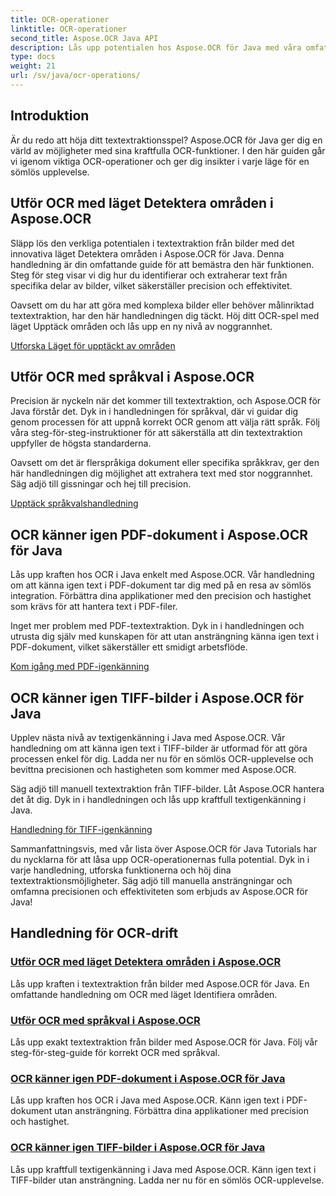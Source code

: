 ```yaml
---
title: OCR-operationer
linktitle: OCR-operationer
second_title: Aspose.OCR Java API
description: Lås upp potentialen hos Aspose.OCR för Java med våra omfattande OCR-handledningar. Lär dig detektera områdens läge, språkval, PDF och TIFF igenkänning med bara några få steg!
type: docs
weight: 21
url: /sv/java/ocr-operations/
---
```

## Introduktion

Är du redo att höja ditt textextraktionsspel? Aspose.OCR för Java ger dig en värld av möjligheter med sina kraftfulla OCR-funktioner. I den här guiden går vi igenom viktiga OCR-operationer och ger dig insikter i varje läge för en sömlös upplevelse.

## Utför OCR med läget Detektera områden i Aspose.OCR

Släpp lös den verkliga potentialen i textextraktion från bilder med det innovativa läget Detektera områden i Aspose.OCR för Java. Denna handledning är din omfattande guide för att bemästra den här funktionen. Steg för steg visar vi dig hur du identifierar och extraherar text från specifika delar av bilder, vilket säkerställer precision och effektivitet.

Oavsett om du har att göra med komplexa bilder eller behöver målinriktad textextraktion, har den här handledningen dig täckt. Höj ditt OCR-spel med läget Upptäck områden och lås upp en ny nivå av noggrannhet.

[Utforska Läget för upptäckt av områden](./perform-ocr-detect-areas-mode/)

## Utför OCR med språkval i Aspose.OCR

Precision är nyckeln när det kommer till textextraktion, och Aspose.OCR för Java förstår det. Dyk in i handledningen för språkval, där vi guidar dig genom processen för att uppnå korrekt OCR genom att välja rätt språk. Följ våra steg-för-steg-instruktioner för att säkerställa att din textextraktion uppfyller de högsta standarderna.

Oavsett om det är flerspråkiga dokument eller specifika språkkrav, ger den här handledningen dig möjlighet att extrahera text med stor noggrannhet. Säg adjö till gissningar och hej till precision.

[Upptäck språkvalshandledning](./perform-ocr-language-selection/)

## OCR känner igen PDF-dokument i Aspose.OCR för Java

Lås upp kraften hos OCR i Java enkelt med Aspose.OCR. Vår handledning om att känna igen text i PDF-dokument tar dig med på en resa av sömlös integration. Förbättra dina applikationer med den precision och hastighet som krävs för att hantera text i PDF-filer.

Inget mer problem med PDF-textextraktion. Dyk in i handledningen och utrusta dig själv med kunskapen för att utan ansträngning känna igen text i PDF-dokument, vilket säkerställer ett smidigt arbetsflöde.

[Kom igång med PDF-igenkänning](./recognize-pdf/)

## OCR känner igen TIFF-bilder i Aspose.OCR för Java

Upplev nästa nivå av textigenkänning i Java med Aspose.OCR. Vår handledning om att känna igen text i TIFF-bilder är utformad för att göra processen enkel för dig. Ladda ner nu för en sömlös OCR-upplevelse och bevittna precisionen och hastigheten som kommer med Aspose.OCR.

Säg adjö till manuell textextraktion från TIFF-bilder. Låt Aspose.OCR hantera det åt dig. Dyk in i handledningen och lås upp kraftfull textigenkänning i Java.

[Handledning för TIFF-igenkänning](./recognize-tiff/)

Sammanfattningsvis, med vår lista över Aspose.OCR för Java Tutorials har du nycklarna för att låsa upp OCR-operationernas fulla potential. Dyk in i varje handledning, utforska funktionerna och höj dina textextraktionsmöjligheter. Säg adjö till manuella ansträngningar och omfamna precisionen och effektiviteten som erbjuds av Aspose.OCR för Java!
## Handledning för OCR-drift
### [Utför OCR med läget Detektera områden i Aspose.OCR](./perform-ocr-detect-areas-mode/)
Lås upp kraften i textextraktion från bilder med Aspose.OCR för Java. En omfattande handledning om OCR med läget Identifiera områden.
### [Utför OCR med språkval i Aspose.OCR](./perform-ocr-language-selection/)
Lås upp exakt textextraktion från bilder med Aspose.OCR för Java. Följ vår steg-för-steg-guide för korrekt OCR med språkval.
### [OCR känner igen PDF-dokument i Aspose.OCR för Java](./recognize-pdf/)
Lås upp kraften hos OCR i Java med Aspose.OCR. Känn igen text i PDF-dokument utan ansträngning. Förbättra dina applikationer med precision och hastighet.
### [OCR känner igen TIFF-bilder i Aspose.OCR för Java](./recognize-tiff/)
Lås upp kraftfull textigenkänning i Java med Aspose.OCR. Känn igen text i TIFF-bilder utan ansträngning. Ladda ner nu för en sömlös OCR-upplevelse.